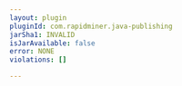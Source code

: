 ```yaml
---
layout: plugin
pluginId: com.rapidminer.java-publishing
jarSha1: INVALID
isJarAvailable: false
error: NONE
violations: []

---
```

